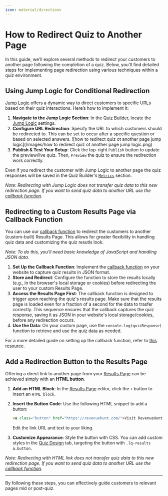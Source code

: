 ```yaml
---
icon: material/directions
---
```


# How to Redirect Quiz to Another Page

In this guide, we'll explore several methods to redirect your customers to another page following the completion of a quiz. Below, you'll find detailed steps for implementing page redirection using various techniques within a quiz environment.

## Using Jump Logic for Conditional Redirection

[Jump Logic](https://docs.revenuehunt.com/how-to-guides/use-jump-logic/) offers a dynamic way to direct customers to specific URLs based on their quiz interactions. Here’s how to implement it:

1. **Navigate to the Jump Logic Section**: In the [Quiz Builder](https://docs.revenuehunt.com/reference/quiz-builder/), locate the [Jump Logic](https://docs.revenuehunt.com/reference/quiz-builder/#jump-logic) settings.
2. **Configure URL Redirection**: Specify the URL to which customers should be redirected to. This can be set to occur after a specific question or based on selected answers.
    	![how to redirect quiz ot another page jump logic](/images/how to redirect quiz ot another page jump logic.png)
3. **Publish & Test Your Setup**: Click the top-right `Publish` button to update the preview/live quiz. Then, `Preview` the quiz to ensure the redirection wors correctly. 

Even if you redirect the customer with Jump Logic to another page the quiz responses will be saved in the Quiz Builder's [`Metrics`](https://docs.revenuehunt.com/reference/quiz-builder/#responses) section.

*Note: Redirecting with Jump Logic does not transfer quiz data to this new redirection page. If you want to send quiz data to another URL use the [callback function](#redirecting-to-a-custom-results-page-via-callback-function).*

## Redirecting to a Custom Results Page via Callback Function

You can use our [callback function](https://docs.revenuehunt.com/how-to-guides/use-callback-function/) to redirect the customers to another (custom-built) Results Page. This allows for greater flexibility in handling quiz data and customizing the quiz resutls look.

*Note: To do this, you'll need basic knowledge of JavaScript and handling JSON data.*

1. **Set Up the Callback Function**: Implement the [callback function](https://docs.revenuehunt.com/how-to-guides/use-callback-function/) on your website to capture quiz results in JSON format.
2. **Store and Redirect**: Configure the function to store the results locally (e.g., in the browser's local storage or cookies) before redirecting the user to your custom Results Page.
3. **Access the Results Page First**: The callback function is designed to trigger upon reaching the quiz's results page. Make sure that the results page is loaded even for a fraction of a second for the data to trasfer correctly. This sequence ensures that the callback captures the quiz response, saving it as JSON in your website's local storage/cookies, before any redirection occurs. 
4. **Use the Data**: On your custom page, use the `console.log(quizResponse)` function to retrieve and use the quiz data as needed.

For a more detailed guide on setting up the callback function, refer to [this resource](https://docs.revenuehunt.com/how-to-guides/use-callback-function/).

## Add a Redirection Button to the Results Page

Offering a direct link to another page from your [Results Page](https://docs.revenuehunt.com/reference/quiz-builder/#results-page) can be achieved simply with an **HTML button**.

1. **Add an HTML Block**: In the [Results Page](https://docs.revenuehunt.com/reference/quiz-builder/#results-page) editor, click the `+` button to insert an `HTML block`.
2. **Insert the Button Code**: Use the following HTML snippet to add a button:

      ```html
      <a class="button" href="https://revenuehunt.com/">Visit RevenueHunt.com</a>
      ```
   Edit the link URL and text to your liking.

3. **Customize Appearance**: Style the button with CSS. You can add custom styles in the [Quiz Design](https://docs.revenuehunt.com/reference/quiz-builder/#quiz-design) tab, targeting the button with `.lq-results a.button`.


*Note: Redirecting with HTML link does not transfer quiz data to this new redirection page. If you want to send quiz data to another URL use the [callback function](#redirecting-to-a-custom-results-page-via-callback-function).*

--- 
By following these steps, you can effectively guide customers to relevant pages mid or post-quiz.